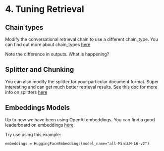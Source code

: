 # 4. Tuning Retrieval

## Chain types

Modify the conversational retrieval chain to use a different chain_type. You can find out more about chain_types [here](https://python.langchain.com/docs/use_cases/question_answering/how_to/vector_db_qa#chain-type)

Note the difference in outputs. What is happening?

## Splitter and Chunking

You can also modify the splitter for your particular document format. Super interesting and can get much better retrieval results. See this doc for more info on splitters [here](https://python.langchain.com/docs/use_cases/question_answering/how_to/document-context-aware-QA)

## Embeddings Models

Up to now we have been using OpenAI embeddings. You can find a good leaderboard on embeddings [here](https://huggingface.co/spaces/mteb/leaderboard).

Try use using this example:

`embeddings = HuggingFaceEmbeddings(model_name="all-MiniLM-L6-v2")`
